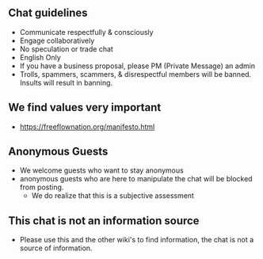 

## Chat guidelines

* Communicate respectfully & consciously
* Engage collaboratively
* No speculation or trade chat
* English Only
* If you have a business proposal, please PM (Private Message) an admin
* Trolls, spammers, scammers, & disrespectful members will be banned. Insults will result in banning.

## We find values very important

- https://freeflownation.org/manifesto.html

## Anonymous Guests

* We welcome guests who want to stay anonymous
* anonymous guests who are here to manipulate the chat will be blocked from posting. 
    * We do realize that this is a subjective assessment

## This chat is not an information source

* Please use this and the other wiki's to find information, the chat is not a source of information.
